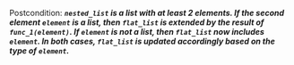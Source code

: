 Postcondition: ***`nested_list` is a list with at least 2 elements. If the second element `element` is a list, then `flat_list` is extended by the result of `func_1(element)`. If `element` is not a list, then `flat_list` now includes `element`. In both cases, `flat_list` is updated accordingly based on the type of `element`.***